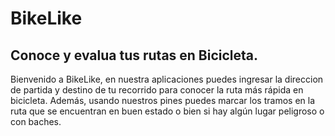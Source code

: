 # BikeLike

## Conoce y evalua tus rutas en Bicicleta.

Bienvenido a BikeLike, en nuestra aplicaciones puedes ingresar la direccion de partida y destino de tu recorrido para conocer la ruta más rápida en bicicleta. Además, usando nuestros pines puedes marcar los tramos en la ruta que se encuentran en buen estado o bien si hay algún lugar peligroso o con baches.
```